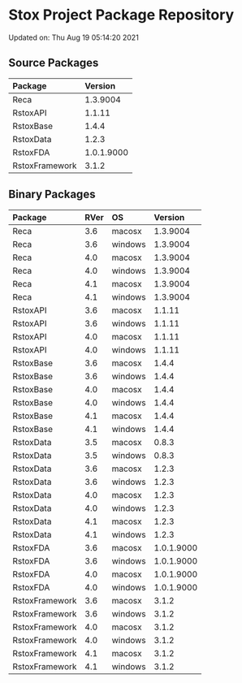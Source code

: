 # Stox Project Package Repository


Updated on: Thu Aug 19 05:14:20 2021
## Source Packages

|Package        |Version    |
|:--------------|:----------|
|Reca           |1.3.9004   |
|RstoxAPI       |1.1.11     |
|RstoxBase      |1.4.4      |
|RstoxData      |1.2.3      |
|RstoxFDA       |1.0.1.9000 |
|RstoxFramework |3.1.2      |

## Binary Packages

|Package        |RVer |OS      |Version    |
|:--------------|:----|:-------|:----------|
|Reca           |3.6  |macosx  |1.3.9004   |
|Reca           |3.6  |windows |1.3.9004   |
|Reca           |4.0  |macosx  |1.3.9004   |
|Reca           |4.0  |windows |1.3.9004   |
|Reca           |4.1  |macosx  |1.3.9004   |
|Reca           |4.1  |windows |1.3.9004   |
|RstoxAPI       |3.6  |macosx  |1.1.11     |
|RstoxAPI       |3.6  |windows |1.1.11     |
|RstoxAPI       |4.0  |macosx  |1.1.11     |
|RstoxAPI       |4.0  |windows |1.1.11     |
|RstoxBase      |3.6  |macosx  |1.4.4      |
|RstoxBase      |3.6  |windows |1.4.4      |
|RstoxBase      |4.0  |macosx  |1.4.4      |
|RstoxBase      |4.0  |windows |1.4.4      |
|RstoxBase      |4.1  |macosx  |1.4.4      |
|RstoxBase      |4.1  |windows |1.4.4      |
|RstoxData      |3.5  |macosx  |0.8.3      |
|RstoxData      |3.5  |windows |0.8.3      |
|RstoxData      |3.6  |macosx  |1.2.3      |
|RstoxData      |3.6  |windows |1.2.3      |
|RstoxData      |4.0  |macosx  |1.2.3      |
|RstoxData      |4.0  |windows |1.2.3      |
|RstoxData      |4.1  |macosx  |1.2.3      |
|RstoxData      |4.1  |windows |1.2.3      |
|RstoxFDA       |3.6  |macosx  |1.0.1.9000 |
|RstoxFDA       |3.6  |windows |1.0.1.9000 |
|RstoxFDA       |4.0  |macosx  |1.0.1.9000 |
|RstoxFDA       |4.0  |windows |1.0.1.9000 |
|RstoxFramework |3.6  |macosx  |3.1.2      |
|RstoxFramework |3.6  |windows |3.1.2      |
|RstoxFramework |4.0  |macosx  |3.1.2      |
|RstoxFramework |4.0  |windows |3.1.2      |
|RstoxFramework |4.1  |macosx  |3.1.2      |
|RstoxFramework |4.1  |windows |3.1.2      |
